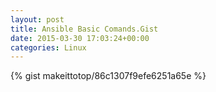 ```yaml
---
layout: post                                                                                                              
title: Ansible Basic Comands.Gist                                                                                                                       
date: 2015-03-30 17:03:24+00:00                                                                                                                        
categories: Linux                                                                                                                
---                                                                                                                              
```


{% gist makeittotop/86c1307f9efe6251a65e %}                                                                                                           

